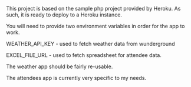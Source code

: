 This project is based on the sample php project provided by Heroku.  As such, it is ready to deploy to a Heroku instance.

You will need to provide two environment variables in order for the app to work.

WEATHER_API_KEY - used to fetch weather data from wunderground

EXCEL_FILE_URL - used to fetch spreadsheet for attendee data.

The weather app should be fairly re-usable.

The attendees app is currently very specific to my needs.
